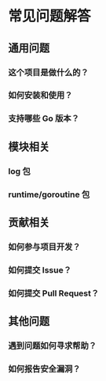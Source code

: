 # 常见问题解答

## 通用问题

### 这个项目是做什么的？

### 如何安装和使用？

### 支持哪些 Go 版本？

## 模块相关

### log 包

### runtime/goroutine 包

## 贡献相关

### 如何参与项目开发？

### 如何提交 Issue？

### 如何提交 Pull Request？

## 其他问题

### 遇到问题如何寻求帮助？

### 如何报告安全漏洞？ 